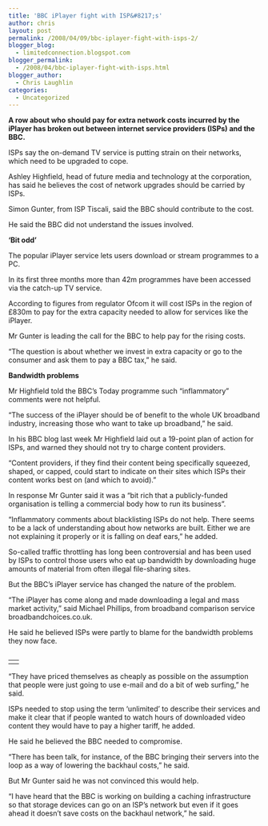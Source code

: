 ```yaml
---
title: 'BBC iPlayer fight with ISP&#8217;s'
author: chris
layout: post
permalink: /2008/04/09/bbc-iplayer-fight-with-isps-2/
blogger_blog:
  - limitedconnection.blogspot.com
blogger_permalink:
  - /2008/04/bbc-iplayer-fight-with-isps.html
blogger_author:
  - Chris Laughlin
categories:
  - Uncategorized
---
```

<p class="first">
  <b>A row about who should pay for extra network costs incurred by the iPlayer has broken out between internet service providers (ISPs) and the BBC. </b>
</p>

ISPs say the on-demand TV service is putting strain on their networks, which need to be upgraded to cope. 

Ashley Highfield, head of future media and technology at the corporation, has said he believes the cost of network upgrades should be carried by ISPs. 

Simon Gunter, from ISP Tiscali, said the BBC should contribute to the cost. <!-- E SF -->

He said the BBC did not understand the issues involved. 

**&#8216;Bit odd&#8217;** 

The popular iPlayer service lets users download or stream programmes to a PC. 

In its first three months more than 42m programmes have been accessed via the catch-up TV service. 

According to figures from regulator Ofcom it will cost ISPs in the region of £830m to pay for the extra capacity needed to allow for services like the iPlayer. 

Mr Gunter is leading the call for the BBC to help pay for the rising costs. 

&#8220;The question is about whether we invest in extra capacity or go to the consumer and ask them to pay a BBC tax,&#8221; he said. 

**Bandwidth problems** 

Mr Highfield told the BBC&#8217;s Today programme such &#8220;inflammatory&#8221; comments were not helpful. 

&#8220;The success of the iPlayer should be of benefit to the whole UK broadband industry, increasing those who want to take up broadband,&#8221; he said. </p> 

In his BBC blog last week Mr Highfield laid out a 19-point plan of action for ISPs, and warned they should not try to charge content providers. 

&#8220;Content providers, if they find their content being specifically squeezed, shaped, or capped, could start to indicate on their sites which ISPs their content works best on (and which to avoid).&#8221; 

In response Mr Gunter said it was a &#8220;bit rich that a publicly-funded organisation is telling a commercial body how to run its business&#8221;. </p> 

&#8220;Inflammatory comments about blacklisting ISPs do not help. There seems to be a lack of understanding about how networks are built. Either we are not explaining it properly or it is falling on deaf ears,&#8221; he added. 

So-called traffic throttling has long been controversial and has been used by ISPs to control those users who eat up bandwidth by downloading huge amounts of material from often illegal file-sharing sites. 

But the BBC&#8217;s iPlayer service has changed the nature of the problem. 

&#8220;The iPlayer has come along and made downloading a legal and mass market activity,&#8221; said Michael Phillips, from broadband comparison service broadbandchoices.co.uk. 

He said he believed ISPs were partly to blame for the bandwidth problems they now face. 

<!-- S IBOX -->

<table align="right" border="0" cellpadding="0" cellspacing="0" width="231">
  <tr>
    <td width="5">
    </td>
  </tr>
</table>

<!-- E IBOX -->

&#8220;They have priced themselves as cheaply as possible on the assumption that people were just going to use e-mail and do a bit of web surfing,&#8221; he said. 

ISPs needed to stop using the term &#8216;unlimited&#8217; to describe their services and make it clear that if people wanted to watch hours of downloaded video content they would have to pay a higher tariff, he added. 

He said he believed the BBC needed to compromise. 

&#8220;There has been talk, for instance, of the BBC bringing their servers into the loop as a way of lowering the backhaul costs,&#8221; he said. 

But Mr Gunter said he was not convinced this would help. 

&#8220;I have heard that the BBC is working on building a caching infrastructure so that storage devices can go on an ISP&#8217;s network but even if it goes ahead it doesn&#8217;t save costs on the backhaul network,&#8221; he said.
